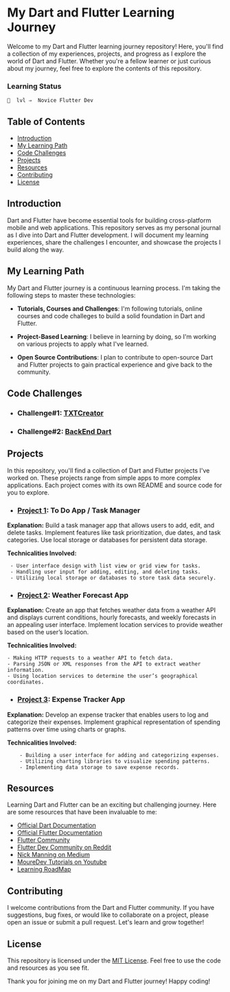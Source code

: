 # My Dart and Flutter Learning Journey

Welcome to my Dart and Flutter learning journey repository! Here, you'll find a collection of my experiences, projects, and progress as I explore the world of Dart and Flutter. Whether you're a fellow learner or just curious about my journey, feel free to explore the contents of this repository.

### Learning Status
	🍎  lvl ⇒  Novice Flutter Dev


## Table of Contents

- [Introduction](#introduction)
- [My Learning Path](#my-learning-path)
- [Code Challenges](#Code-Challenges)
- [Projects](#projects)
- [Resources](#resources)
- [Contributing](#contributing)
- [License](#license)

## Introduction

Dart and Flutter have become essential tools for building cross-platform mobile and web applications. This repository serves as my personal journal as I dive into Dart and Flutter development. I will document my learning experiences, share the challenges I encounter, and showcase the projects I build along the way.


## My Learning Path

My Dart and Flutter journey is a continuous learning process. I'm taking the following steps to master these technologies:

- **Tutorials, Courses and Challenges**: I'm following tutorials, online courses and code challeges to build a solid foundation in Dart and Flutter.

- **Project-Based Learning**: I believe in learning by doing, so I'm working on various projects to apply what I've learned.

- **Open Source Contributions**: I plan to contribute to open-source Dart and Flutter projects to gain practical experience and give back to the community.

## Code Challenges
- ### Challenge#1: [TXTCreator](./TXTCreator.dart)
- ### Challenge#2: [BackEnd Dart](#)

## Projects

In this repository, you'll find a collection of Dart and Flutter projects I've worked on. These projects range from simple apps to more complex applications. Each project comes with its own README and source code for you to explore.

- ###  [Project 1](#): **To Do App / Task Manager**
**Explanation:** Build a task manager app that allows users to add, edit, and delete tasks. Implement features like task prioritization, due dates, and task categories. Use local storage or databases for persistent data storage.

 **Technicalities Involved:**

	 - User interface design with list view or grid view for tasks. 
	 - Handling user input for adding, editing, and deleting tasks. 
	 - Utilizing local storage or databases to store task data securely.

 - ### [Project 2](#): **Weather Forecast App**
 **Explanation:** Create an app that fetches weather data from a weather API and displays current conditions, hourly forecasts, and weekly forecasts in an appealing user interface. Implement location services to provide weather based on the user’s location.

 **Technicalities Involved:**

	- Making HTTP requests to a weather API to fetch data.
	- Parsing JSON or XML responses from the API to extract weather information.
	- Using location services to determine the user’s geographical coordinates.

 -  ### [Project 3](#): **Expense Tracker App**

**Explanation:** Develop an expense tracker that enables users to log and categorize their expenses. Implement graphical representation of spending patterns over time using charts or graphs.

**Technicalities Involved:**

		- Building a user interface for adding and categorizing expenses.
		- Utilizing charting libraries to visualize spending patterns.
		- Implementing data storage to save expense records.

## Resources

Learning Dart and Flutter can be an exciting but challenging journey. Here are some resources that have been invaluable to me:

- [Official Dart Documentation](https://dart.dev/guides)
- [Official Flutter Documentation](https://flutter.dev/docs)
- [Flutter Community](https://flutter.dev/community)
- [Flutter Dev Community on Reddit](https://www.reddit.com/r/FlutterDev/)
- [Nick Manning on Medium](https://medium.com/@seenickcode) 
- [MoureDev Tutorials on Youtube](https://www.youtube.com/@mouredev)
- [Learning RoadMap](https://roadmap.sh/flutter)


## Contributing

I welcome contributions from the Dart and Flutter community. If you have suggestions, bug fixes, or would like to collaborate on a project, please open an issue or submit a pull request. Let's learn and grow together!

## License

This repository is licensed under the [MIT License](LICENSE.md). Feel free to use the code and resources as you see fit.

Thank you for joining me on my Dart and Flutter journey! Happy coding!
